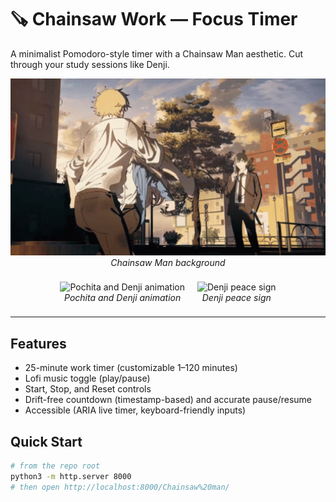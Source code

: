 # 🪚 Chainsaw Work — Focus Timer

A minimalist Pomodoro-style timer with a Chainsaw Man aesthetic. Cut through your study sessions like Denji.

<p align="center">
  <img src="assets/background.gif" alt="Chainsaw Man background" width="720">
  <br />
  <em>Chainsaw Man background</em>
</p>

<p align="center">
  <span style="display:inline-block; margin: 8px; text-align:center;">
    <img src="assets/pochita-denji.gif" alt="Pochita and Denji animation" height="140"><br>
    <em>Pochita and Denji animation</em>
  </span>
  <span style="display:inline-block; margin: 8px; text-align:center;">
    <img src="assets/denji-peace.png" alt="Denji peace sign" height="140"><br>
    <em>Denji peace sign</em>
  </span>
</p>

---

## Features
- 25-minute work timer (customizable 1–120 minutes)
- Lofi music toggle (play/pause)
- Start, Stop, and Reset controls
- Drift-free countdown (timestamp-based) and accurate pause/resume
- Accessible (ARIA live timer, keyboard-friendly inputs)

## Quick Start

```bash
# from the repo root
python3 -m http.server 8000
# then open http://localhost:8000/Chainsaw%20man/
